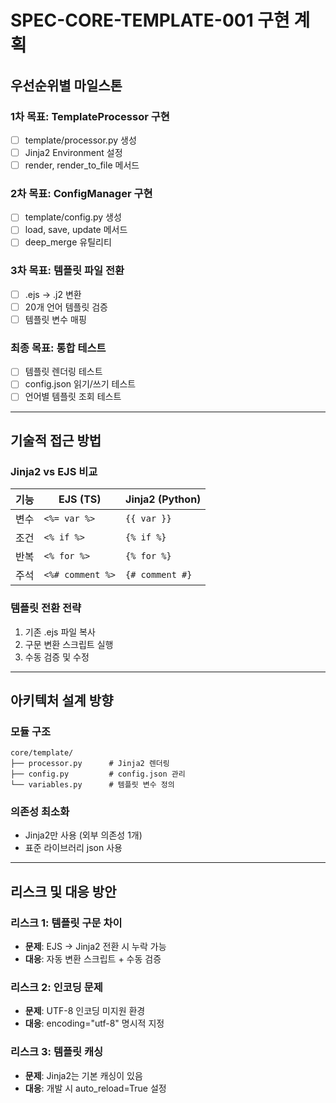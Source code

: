 # SPEC-CORE-TEMPLATE-001 구현 계획

## 우선순위별 마일스톤

### 1차 목표: TemplateProcessor 구현
- [ ] template/processor.py 생성
- [ ] Jinja2 Environment 설정
- [ ] render, render_to_file 메서드

### 2차 목표: ConfigManager 구현
- [ ] template/config.py 생성
- [ ] load, save, update 메서드
- [ ] deep_merge 유틸리티

### 3차 목표: 템플릿 파일 전환
- [ ] .ejs → .j2 변환
- [ ] 20개 언어 템플릿 검증
- [ ] 템플릿 변수 매핑

### 최종 목표: 통합 테스트
- [ ] 템플릿 렌더링 테스트
- [ ] config.json 읽기/쓰기 테스트
- [ ] 언어별 템플릿 조회 테스트

---

## 기술적 접근 방법

### Jinja2 vs EJS 비교

| 기능 | EJS (TS) | Jinja2 (Python) |
|------|----------|-----------------|
| 변수 | `<%= var %>` | `{{ var }}` |
| 조건 | `<% if %>` | `{% if %}` |
| 반복 | `<% for %>` | `{% for %}` |
| 주석 | `<%# comment %>` | `{# comment #}` |

### 템플릿 전환 전략
1. 기존 .ejs 파일 복사
2. 구문 변환 스크립트 실행
3. 수동 검증 및 수정

---

## 아키텍처 설계 방향

### 모듈 구조
```
core/template/
├── processor.py      # Jinja2 렌더링
├── config.py         # config.json 관리
└── variables.py      # 템플릿 변수 정의
```

### 의존성 최소화
- Jinja2만 사용 (외부 의존성 1개)
- 표준 라이브러리 json 사용

---

## 리스크 및 대응 방안

### 리스크 1: 템플릿 구문 차이
- **문제**: EJS → Jinja2 전환 시 누락 가능
- **대응**: 자동 변환 스크립트 + 수동 검증

### 리스크 2: 인코딩 문제
- **문제**: UTF-8 인코딩 미지원 환경
- **대응**: encoding="utf-8" 명시적 지정

### 리스크 3: 템플릿 캐싱
- **문제**: Jinja2는 기본 캐싱이 있음
- **대응**: 개발 시 auto_reload=True 설정
